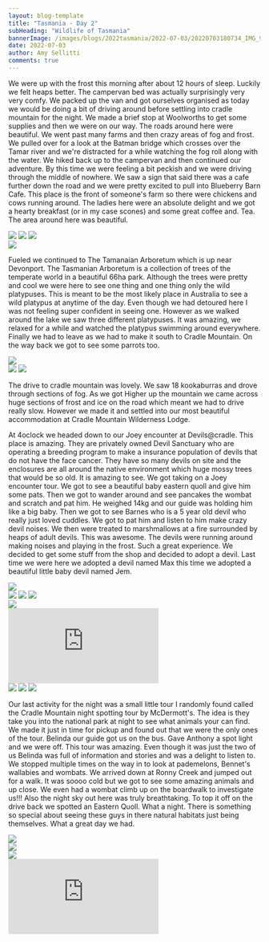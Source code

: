 ```yaml
---
layout: blog-template
title: "Tasmania - Day 2"
subHeading: "Wildlife of Tasmania"
bannerImage: /images/blogs/2022tasmania/2022-07-03/20220703180734_IMG_9075.JPG_compressed.JPEG
date: 2022-07-03
author: Amy Sellitti
comments: true
---
```


We were up with the frost this morning after about 12 hours of sleep. Luckily we felt heaps better. The campervan bed was actually surprisingly very very comfy.  We packed up the van and got ourselves organised as today we would be doing a bit of driving around before settling into cradle mountain for the night.  We made a brief stop at Woolworths to get some supplies and then we were on our way.
The roads around here were beautiful. We went past many farms and then crazy areas of fog and frost. We pulled over for a look at the Batman bridge which crosses over the Tamar river and we're distracted for a while watching the fog roll along with the water. We hiked back up to the campervan and then continued our adventure. By this time we were feeling a bit peckish and we were driving through the middle of nowhere. We saw a sign that said there was a cafe further down the road and we were pretty excited to pull into Blueberry Barn Cafe. This place is the front of someone's farm so there were chickens and cows running around. The ladies here were an absolute delight and we got a hearty breakfast (or in my case scones) and some great coffee and. Tea. The area around here was beautiful. 

<div class="grid-1l-2w">
  <img src="/images/blogs/2022tasmania/2022-07-03/PXL_20220702_213743545.jpg_compressed.JPEG"/>
  <img src="/images/blogs/2022tasmania/2022-07-03/PXL_20220702_233105073.MP.jpg_compressed.JPEG"/>
  <img src="/images/blogs/2022tasmania/2022-07-03/PXL_20220703_002901276.jpg_compressed.JPEG"/>
</div>
<div class="center-image"><img src="/images/blogs/2022tasmania/2022-07-03/PXL_20220703_003450460.jpg_compressed.JPEG" /></div>

Fueled we continued to The Tamanaian Arboretum which is up near Devonport. The Tasmanian Arboretum is a collection of trees of the temperate world in a beautiful 66ha park. Although the trees were pretty and cool we were here to see one thing and one thing only the wild platypuses. This is meant to be the most likely place in Australia to see a wild platypus at anytime of the day. Even though we had detoured here I was not feeling super confident in seeing one. However as we walked around the lake we saw three different platypuses. It was amazing, we relaxed for a while and watched the platypus swimming around everywhere. Finally we had to leave as we had to make it south to Cradle Mountain. On the way back we got to see some parrots too.

<div class="center-image"><img src="/images/blogs/2022tasmania/2022-07-03/20220703133524_IMG_9013.JPG_compressed.JPEG" /></div>
<div class="grid-2c">
  <img src="/images/blogs/2022tasmania/2022-07-03/PXL_20220703_020344071.jpg_compressed.JPEG"/>
  <img src="/images/blogs/2022tasmania/2022-07-03/PXL_20220703_022350244.jpg_compressed.JPEG"/>
</div>

The drive to cradle mountain was lovely. We saw 18 kookaburras and drove through sections of fog. As we got Higher up the mountain we came across huge sections of frost and ice on the road which meant we had to drive really slow. However we made it and settled into our most beautiful accommodation at Cradle Mountain Wilderness Lodge. 

At 4oclock we headed down to our Joey encounter at Devils@cradle. This place is amazing. They are privately owned Devil Sanctuary who are operating a breeding program to make a insurance population of devils that do not have the face cancer. They have so many devils on site and the enclosures are all around the native environment which huge mossy trees that would be so old. It is amazing to see. We got taking on a Joey encounter tour. We got to see a beautiful baby eastern quoll and give him some pats. Then we got to wander around and see pancakes the wombat and scratch and pat him. He weighed 14kg and our guide was holding him like a big baby. Then we got to see Barnes who is a 5 year old devil who really just loved cuddles. We got to pat him and listen to him make crazy devil noises. We then were treated to marshmallows at a fire surrounded by heaps of adult devils. This was awesome. The devils were running around making noises and playing in the frost. Such a great experience. We decided to get some stuff from the shop and decided to adopt a devil. Last time we were here we adopted a devil named Max this time we adopted a beautiful little baby devil named Jem.

<div class="center-image"><img src="/images/blogs/2022tasmania/2022-07-03/20220703180734_IMG_9075.JPG_compressed.JPEG" /></div>
<div class="grid-3c">
  <img src="/images/blogs/2022tasmania/2022-07-03/PXL_20220703_060815539.jpg_compressed.JPEG"/>
  <img src="/images/blogs/2022tasmania/2022-07-03/PXL_20220703_060840560.jpg_compressed.JPEG"/>
  <img src="/images/blogs/2022tasmania/2022-07-03/PXL_20220703_060854573.jpg_compressed.JPEG"/>
</div>
<div class="center-image"><img src="/images/blogs/2022tasmania/2022-07-03/PXL_20220703_061637924.jpg_compressed.JPEG" /></div>
<div class="center-video"><iframe src="https://youtube.com/embed/lvRV_jhHUvk" frameborder="0" allow="accelerometer; autoplay; encrypted-media; gyroscope; picture-in-picture" allowfullscreen></iframe></div>
<div class="grid-3c">
  <img src="/images/blogs/2022tasmania/2022-07-03/PXL_20220703_062056304.jpg_compressed.JPEG"/>
  <img src="/images/blogs/2022tasmania/2022-07-03/PXL_20220703_063425456.jpg_compressed.JPEG"/>
  <img src="/images/blogs/2022tasmania/2022-07-03/PXL_20220703_064345161.MP.jpg_compressed.JPEG"/>
</div>

Our last activity for the night was a small little tour I randomly found called the Cradle Mountain night spotting tour by McDermott's. The idea is they take you into the national park at night to see what animals your can find. We made it just in time for pickup and found out that we were the only ones of the tour. Belinda our guide got us on the bus. Gave Anthony a spot light and we were off. This tour was amazing. Even though it was just the two of us Belinda was full of information and stories and was a delight to listen to. We stopped multiple times on the way in to look at pademelons, Bennet's wallabies and wombats. We arrived down at Ronny Creek and jumped out for a walk. It was soooo cold but we got to see some amazing animals and up close. We even had a wombat climb up on the boardwalk to investigate us!!! Also the night sky out here was truly breathtaking. To top it off on the drive back we spotted an Eastern Quoll. What a night. There is something so special about seeing these guys in there natural habitats just being themselves. What a great day we had. 

<div class="center-image"><img src="/images/blogs/2022tasmania/2022-07-03/PXL_20220703_080722726.jpg_compressed.JPEG" /></div>
<div class="center-image"><img src="/images/blogs/2022tasmania/2022-07-03/PXL_20220703_085919965.MP.jpg_compressed.JPEG" /></div>
<div class="center-image"><img src="/images/blogs/2022tasmania/2022-07-03/20220703200950_IMG_9123.JPG_compressed.JPEG" /></div>
<div class="center-video"><iframe src="https://youtube.com/embed/iUv6fO6kBfw" frameborder="0" allow="accelerometer; autoplay; encrypted-media; gyroscope; picture-in-picture" allowfullscreen></iframe></div>

